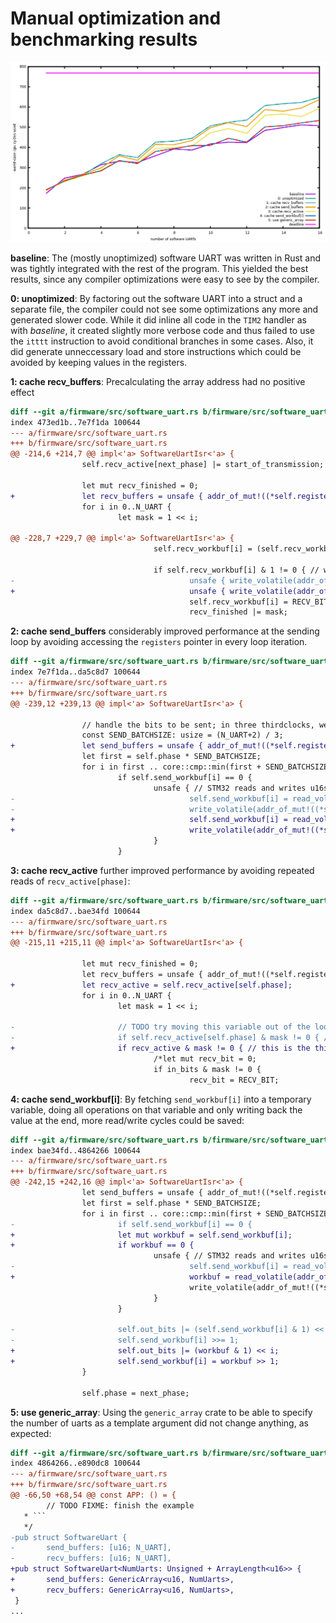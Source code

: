 # Manual optimization and benchmarking results

![graph](graph.png)

**baseline**: The (mostly unoptimized) software UART was written in Rust and
was tightly integrated with the rest of the program. This yielded the best
results, since any compiler optimizations were easy to see by the compiler.

**0: unoptimized**: By factoring out the software UART into a struct and a
separate file, the compiler could not see some optimizations any more and
generated slower code. While it did inline all code in the `TIM2` handler
as with *baseline*, it created slightly more verbose code and thus failed
to use the `itttt` instruction to avoid conditional branches in some cases.
Also, it did generate unneccessary load and store instructions which could
be avoided by keeping values in the registers.

**1: cache recv_buffers**: Precalculating the array address had no positive effect

```diff
diff --git a/firmware/src/software_uart.rs b/firmware/src/software_uart.rs
index 473ed1b..7e7f1da 100644
--- a/firmware/src/software_uart.rs
+++ b/firmware/src/software_uart.rs
@@ -214,6 +214,7 @@ impl<'a> SoftwareUartIsr<'a> {
                self.recv_active[next_phase] |= start_of_transmission;
 
                let mut recv_finished = 0;
+               let recv_buffers = unsafe { addr_of_mut!((*self.registers).recv_buffers) };
                for i in 0..N_UART {
                        let mask = 1 << i;

@@ -228,7 +229,7 @@ impl<'a> SoftwareUartIsr<'a> {
                                self.recv_workbuf[i] = (self.recv_workbuf[i] >> 1) | recv_bit;
 
                                if self.recv_workbuf[i] & 1 != 0 { // we received 10 bits, i.e. the marker bit is now the LSB?
-                                       unsafe { write_volatile(addr_of_mut!((*self.registers).recv_buffers[i]), self.recv_workbuf[i]); } // publish the received uart frame.
+                                       unsafe { write_volatile(addr_of_mut!((*recv_buffers)[i]), self.recv_workbuf[i]); } // publish the received uart frame.
                                        self.recv_workbuf[i] = RECV_BIT;
                                        recv_finished |= mask;
```

**2: cache send_buffers** considerably improved performance at the sending loop by avoiding accessing the `registers`
pointer in every loop iteration.

```diff
diff --git a/firmware/src/software_uart.rs b/firmware/src/software_uart.rs
index 7e7f1da..da5c8d7 100644
--- a/firmware/src/software_uart.rs
+++ b/firmware/src/software_uart.rs
@@ -239,12 +239,13 @@ impl<'a> SoftwareUartIsr<'a> {
 
                // handle the bits to be sent; in three thirdclocks, we prepare *out_bits.
                const SEND_BATCHSIZE: usize = (N_UART+2) / 3;
+               let send_buffers = unsafe { addr_of_mut!((*self.registers).send_buffers) };
                let first = self.phase * SEND_BATCHSIZE;
                for i in first .. core::cmp::min(first + SEND_BATCHSIZE, N_UART) {
                        if self.send_workbuf[i] == 0 {
                                unsafe { // STM32 reads and writes u16s atomically
-                                       self.send_workbuf[i] = read_volatile(addr_of!((*self.registers).send_buffers[i]));
-                                       write_volatile(addr_of_mut!((*self.registers).send_buffers[i]), UART_SEND_IDLE);
+                                       self.send_workbuf[i] = read_volatile(addr_of!((*send_buffers)[i]));
+                                       write_volatile(addr_of_mut!((*send_buffers)[i]), UART_SEND_IDLE);
                                }
                        }
```

**3: cache recv_active** further improved performance by avoiding repeated reads of `recv_active[phase]`:

```diff
diff --git a/firmware/src/software_uart.rs b/firmware/src/software_uart.rs
index da5c8d7..bae34fd 100644
--- a/firmware/src/software_uart.rs
+++ b/firmware/src/software_uart.rs
@@ -215,11 +215,11 @@ impl<'a> SoftwareUartIsr<'a> {
 
                let mut recv_finished = 0;
                let recv_buffers = unsafe { addr_of_mut!((*self.registers).recv_buffers) };
+               let recv_active = self.recv_active[self.phase];
                for i in 0..N_UART {
                        let mask = 1 << i;

-                       // TODO try moving this variable out of the loop. does this avoid unneeded reads / array bound checks?
-                       if self.recv_active[self.phase] & mask != 0 { // this is the thirdclock where uart #i can read stable data?
+                       if recv_active & mask != 0 { // this is the thirdclock where uart #i can read stable data?
                                /*let mut recv_bit = 0;
                                if in_bits & mask != 0 {
                                        recv_bit = RECV_BIT;
```

**4: cache send_workbuf[i]**: By fetching `send_workbuf[i]` into a temporary variable, doing all operations
on that variable and only writing back the value at the end, more read/write cycles could be saved:

```diff
diff --git a/firmware/src/software_uart.rs b/firmware/src/software_uart.rs
index bae34fd..4864266 100644
--- a/firmware/src/software_uart.rs
+++ b/firmware/src/software_uart.rs
@@ -242,15 +242,16 @@ impl<'a> SoftwareUartIsr<'a> {
                let send_buffers = unsafe { addr_of_mut!((*self.registers).send_buffers) };
                let first = self.phase * SEND_BATCHSIZE;
                for i in first .. core::cmp::min(first + SEND_BATCHSIZE, N_UART) {
-                       if self.send_workbuf[i] == 0 {
+                       let mut workbuf = self.send_workbuf[i];
+                       if workbuf == 0 {
                                unsafe { // STM32 reads and writes u16s atomically
-                                       self.send_workbuf[i] = read_volatile(addr_of!((*send_buffers)[i]));
+                                       workbuf = read_volatile(addr_of!((*send_buffers)[i]));
                                        write_volatile(addr_of_mut!((*send_buffers)[i]), UART_SEND_IDLE);
                                }
                        }
                        
-                       self.out_bits |= (self.send_workbuf[i] & 1) << i;
-                       self.send_workbuf[i] >>= 1;
+                       self.out_bits |= (workbuf & 1) << i;
+                       self.send_workbuf[i] = workbuf >> 1;
                }
 
                self.phase = next_phase;
```

**5: use generic_array**: Using the `generic_array` crate to be able to specify the number of uarts as a template argument
did not change anything, as expected:

```diff
diff --git a/firmware/src/software_uart.rs b/firmware/src/software_uart.rs
index 4864266..e890dc8 100644
--- a/firmware/src/software_uart.rs
+++ b/firmware/src/software_uart.rs
@@ -66,50 +68,54 @@ const APP: () = {
        // TODO FIXME: finish the example
   * ```
   */
-pub struct SoftwareUart {
-       send_buffers: [u16; N_UART],
-       recv_buffers: [u16; N_UART],
+pub struct SoftwareUart<NumUarts: Unsigned + ArrayLength<u16>> {
+       send_buffers: GenericArray<u16, NumUarts>,
+       recv_buffers: GenericArray<u16, NumUarts>,
 }
...
```

